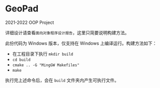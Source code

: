 # GeoPad
2021-2022 OOP Project

详细设计请查看`面向对象程序设计报告`，这里只简要说明构建方法。

此份代码为 Windows 版本，仅支持在 Windows 上编译运行。构建方法如下：

- 在工程目录下执行 `mkdir build`
- `cd build`
- `cmake .. -G "MingGW Makefiles"`
- `make`

执行完上述命令后，会在 `build` 文件夹内产生可执行文件。
